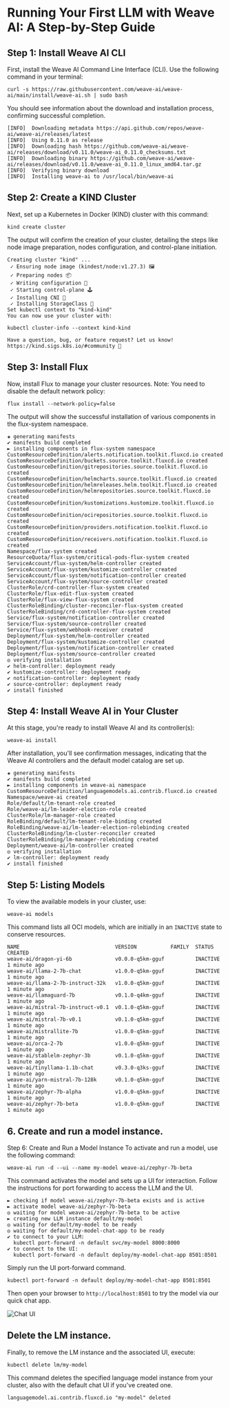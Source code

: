 # Running Your First LLM with Weave AI: A Step-by-Step Guide

## Step 1: Install Weave AI CLI

First, install the Weave AI Command Line Interface (CLI). Use the following command in your terminal:

```shell
curl -s https://raw.githubusercontent.com/weave-ai/weave-ai/main/install/weave-ai.sh | sudo bash
```

You should see information about the download and installation process, confirming successful completion.

```shell
[INFO]  Downloading metadata https://api.github.com/repos/weave-ai/weave-ai/releases/latest
[INFO]  Using 0.11.0 as release
[INFO]  Downloading hash https://github.com/weave-ai/weave-ai/releases/download/v0.11.0/weave-ai_0.11.0_checksums.txt
[INFO]  Downloading binary https://github.com/weave-ai/weave-ai/releases/download/v0.11.0/weave-ai_0.11.0_linux_amd64.tar.gz
[INFO]  Verifying binary download
[INFO]  Installing weave-ai to /usr/local/bin/weave-ai
```

## Step 2: Create a KIND Cluster

Next, set up a Kubernetes in Docker (KIND) cluster with this command:

```shell
kind create cluster
```

The output will confirm the creation of your cluster, detailing the steps like node image preparation, nodes configuration, and control-plane initiation.

```shell
Creating cluster "kind" ...
 ✓ Ensuring node image (kindest/node:v1.27.3) 🖼
 ✓ Preparing nodes 📦
 ✓ Writing configuration 📜
 ✓ Starting control-plane 🕹
 ✓ Installing CNI 🔌
 ✓ Installing StorageClass 💾
Set kubectl context to "kind-kind"
You can now use your cluster with:

kubectl cluster-info --context kind-kind

Have a question, bug, or feature request? Let us know! https://kind.sigs.k8s.io/#community 🙂
```

## Step 3: Install Flux

Now, install Flux to manage your cluster resources. Note: You need to disable the default network policy:

```shell
flux install --network-policy=false
```

The output will show the successful installation of various components in the flux-system namespace.

```shell
✚ generating manifests
✔ manifests build completed
► installing components in flux-system namespace
CustomResourceDefinition/alerts.notification.toolkit.fluxcd.io created
CustomResourceDefinition/buckets.source.toolkit.fluxcd.io created
CustomResourceDefinition/gitrepositories.source.toolkit.fluxcd.io created
CustomResourceDefinition/helmcharts.source.toolkit.fluxcd.io created
CustomResourceDefinition/helmreleases.helm.toolkit.fluxcd.io created
CustomResourceDefinition/helmrepositories.source.toolkit.fluxcd.io created
CustomResourceDefinition/kustomizations.kustomize.toolkit.fluxcd.io created
CustomResourceDefinition/ocirepositories.source.toolkit.fluxcd.io created
CustomResourceDefinition/providers.notification.toolkit.fluxcd.io created
CustomResourceDefinition/receivers.notification.toolkit.fluxcd.io created
Namespace/flux-system created
ResourceQuota/flux-system/critical-pods-flux-system created
ServiceAccount/flux-system/helm-controller created
ServiceAccount/flux-system/kustomize-controller created
ServiceAccount/flux-system/notification-controller created
ServiceAccount/flux-system/source-controller created
ClusterRole/crd-controller-flux-system created
ClusterRole/flux-edit-flux-system created
ClusterRole/flux-view-flux-system created
ClusterRoleBinding/cluster-reconciler-flux-system created
ClusterRoleBinding/crd-controller-flux-system created
Service/flux-system/notification-controller created
Service/flux-system/source-controller created
Service/flux-system/webhook-receiver created
Deployment/flux-system/helm-controller created
Deployment/flux-system/kustomize-controller created
Deployment/flux-system/notification-controller created
Deployment/flux-system/source-controller created
◎ verifying installation
✔ helm-controller: deployment ready
✔ kustomize-controller: deployment ready
✔ notification-controller: deployment ready
✔ source-controller: deployment ready
✔ install finished
```

## Step 4: Install Weave AI in Your Cluster

At this stage, you're ready to install Weave AI and its controller(s):

```shell
weave-ai install
```

After installation, you'll see confirmation messages, indicating that the Weave AI controllers and the default model catalog are set up.

```shell
✚ generating manifests
✔ manifests build completed
► installing components in weave-ai namespace
CustomResourceDefinition/languagemodels.ai.contrib.fluxcd.io created
Namespace/weave-ai created
Role/default/lm-tenant-role created
Role/weave-ai/lm-leader-election-role created
ClusterRole/lm-manager-role created
RoleBinding/default/lm-tenant-role-binding created
RoleBinding/weave-ai/lm-leader-election-rolebinding created
ClusterRoleBinding/lm-cluster-reconciler created
ClusterRoleBinding/lm-manager-rolebinding created
Deployment/weave-ai/lm-controller created
◎ verifying installation
✔ lm-controller: deployment ready
✔ install finished
```

## Step 5: Listing Models

To view the available models in your cluster, use:

```shell
weave-ai models
```

This command lists all OCI models, which are initially in an `INACTIVE` state to conserve resources.


```shell
NAME                               VERSION           FAMILY  STATUS    CREATED
weave-ai/dragon-yi-6b              v0.0.0-q5km-gguf          INACTIVE  1 minute ago
weave-ai/llama-2-7b-chat           v1.0.0-q5km-gguf          INACTIVE  1 minute ago
weave-ai/llama-2-7b-instruct-32k   v1.0.0-q5km-gguf          INACTIVE  1 minute ago
weave-ai/llamaguard-7b             v0.1.0-q4km-gguf          INACTIVE  1 minute ago
weave-ai/mistral-7b-instruct-v0.1  v0.1.0-q5km-gguf          INACTIVE  1 minute ago
weave-ai/mistral-7b-v0.1           v0.1.0-q5km-gguf          INACTIVE  1 minute ago
weave-ai/mistrallite-7b            v1.0.0-q5km-gguf          INACTIVE  1 minute ago
weave-ai/orca-2-7b                 v1.0.0-q5km-gguf          INACTIVE  1 minute ago
weave-ai/stablelm-zephyr-3b        v0.1.0-q5km-gguf          INACTIVE  1 minute ago
weave-ai/tinyllama-1.1b-chat       v0.3.0-q3ks-gguf          INACTIVE  1 minute ago
weave-ai/yarn-mistral-7b-128k      v0.1.0-q5km-gguf          INACTIVE  1 minute ago
weave-ai/zephyr-7b-alpha           v1.0.0-q5km-gguf          INACTIVE  1 minute ago
weave-ai/zephyr-7b-beta            v1.0.0-q5km-gguf          INACTIVE  1 minute ago
```

## 6. Create and run a model instance.

Step 6: Create and Run a Model Instance
To activate and run a model, use the following command:

```shell
weave-ai run -d --ui --name my-model weave-ai/zephyr-7b-beta
```

This command activates the model and sets up a UI for interaction. Follow the instructions for port forwarding to access the LLM and the UI.

```shell
► checking if model weave-ai/zephyr-7b-beta exists and is active
► activate model weave-ai/zephyr-7b-beta
◎ waiting for model weave-ai/zephyr-7b-beta to be active
► creating new LLM instance default/my-model
◎ waiting for default/my-model to be ready
◎ waiting for default/my-model-chat-app to be ready
✔ to connect to your LLM:
  kubectl port-forward -n default svc/my-model 8000:8000
✔ to connect to the UI:
  kubectl port-forward -n default deploy/my-model-chat-app 8501:8501
```

Simply run the UI port-forward command.

```shell
kubectl port-forward -n default deploy/my-model-chat-app 8501:8501
```

Then open your browser to `http://localhost:8501` to try the model via our quick chat app.

![Chat UI](https://github.com/weave-ai/weave-ai/assets/10666/ff6e624e-90d5-42d9-9197-245619b1c4fa)

## Delete the LM instance.

Finally, to remove the LM instance and the associated UI, execute:

```shell
kubectl delete lm/my-model
```

This command deletes the specified language model instance from your cluster, also with the default chat UI if you've created one.
```
languagemodel.ai.contrib.fluxcd.io "my-model" deleted
```
